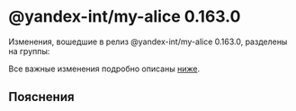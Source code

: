 # @yandex-int/my-alice 0.163.0

<!-- ЧЕЛОВЕЧЕСКОЕ ВСТУПЛЕНИЕ -->

Изменения, вошедшие в релиз @yandex-int/my-alice 0.163.0, разделены на группы:

Все важные изменения подробно описаны [ниже](#Пояснения).

## Пояснения

